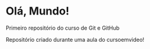 # Olá, Mundo!
 Primeiro repositório do curso de Git e GitHub

 Repositório criado durante uma aula do cursoemvideo!
